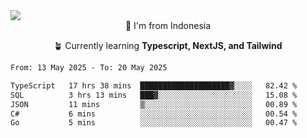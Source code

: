 
<img align = "center" src="https://readme-typing-svg.herokuapp.com?font=Fira+Code&size=25&pause=1000&color=00F713&center=true&vCenter=true&random=false&width=850&height=70&lines=Hi+There+%F0%9F%91%8B%2C+Im+Julian+Caesar;"/>
<br>

<div align = "center">
  📌 I'm from Indonesia
  
  🪴 Currently learning **Typescript, NextJS, and Tailwind**
</div>

<!--START_SECTION:waka-->

```txt
From: 13 May 2025 - To: 20 May 2025

TypeScript   17 hrs 38 mins  ████████████████████▓░░░░   82.42 %
SQL          3 hrs 13 mins   ███▓░░░░░░░░░░░░░░░░░░░░░   15.08 %
JSON         11 mins         ▒░░░░░░░░░░░░░░░░░░░░░░░░   00.89 %
C#           6 mins          ░░░░░░░░░░░░░░░░░░░░░░░░░   00.54 %
Go           5 mins          ░░░░░░░░░░░░░░░░░░░░░░░░░   00.47 %
```

<!--END_SECTION:waka-->

